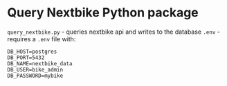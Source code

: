 # Query Nextbike Python package

`query_nextbike.py` - queries nextbike api and writes to the database
`.env` - requires a `.env` file with:

```SHELL
DB_HOST=postgres
DB_PORT=5432
DB_NAME=nextbike_data
DB_USER=bike_admin
DB_PASSWORD=mybike
```
